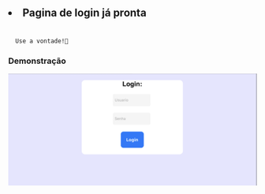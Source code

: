 <h2><li>Pagina de login já pronta</h2>

<code>
  Use a vontade!🤠
</code>
<h3>Demonstração</h3>
<img src="https://github.com/Cozmo007/Login-Page/blob/main/4A0CBE1B-BEC3-4AA4-A38A-708A42569059.jpeg?raw=true">

